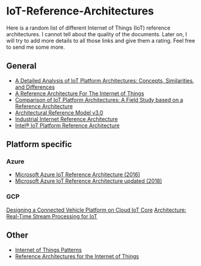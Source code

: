 # IoT-Reference-Architectures

Here is a random list of different Internet of Things (IoT) reference architectures. I cannot tell about the quality of the documents. Later on, I will try to add more details to all those links and give them a rating. Feel free to send me some more.

## General
* [A Detailed Analysis of IoT Platform
Architectures: Concepts, Similarities, and
Differences](http://www.iaas.uni-stuttgart.de/RUS-data/INBOOK-2018-01%20-%20A%20Detailed%20Analysis%20of%20IoT%20Platform%20Architectures%20-%20Concepts%2C%20Similarities%2C%20and%20Differences.pdf)
* [A Reference Architecture For The Internet of Things](https://wso2.com/whitepapers/a-reference-architecture-for-the-internet-of-things/)
* [Comparison of IoT Platform Architectures: A Field Study based on a Reference Architecture](http://www.iaas.uni-stuttgart.de/RUS-data/INPROC-2016-48%20-%20Comparison%20of%20IoT%20Platform%20Architectures.pdf)
* [Architectural Reference Model v3.0](http://www.meet-iot.eu/iot-a-paper.html)
* [Industrial Internet Reference Architecture](http://www.iiconsortium.org/IIRA-1-7-ajs.pdf)
* [Intel® IoT Platform Reference Architecture](https://www.intel.de/content/www/de/de/internet-of-things/white-papers/iot-platform-reference-architecture-paper.html)

## Platform specific
### Azure
* [Microsoft Azure IoT Reference Architecture (2016)](https://azure.microsoft.com/de-de/updates/microsoft-azure-iot-reference-architecture-available/)
* [Microsoft Azure IoT Reference Architecture updated (2018)](https://blogs.msdn.microsoft.com/wriju/2018/02/26/azure-iot-reference-architecture/)

### GCP
[Designing a Connected Vehicle Platform on Cloud IoT Core](https://cloud.google.com/solutions/designing-connected-vehicle-platform)
[Architecture: Real-Time Stream Processing for IoT](https://cloud.google.com/solutions/architecture/real-time-stream-processing-iot)

## Other
* [Internet of Things Patterns](http://www.iaas.uni-stuttgart.de/RUS-data/INPROC-2016-46%20-%20Internet%20of%20Things%20Patterns.pdf)
* [Reference Architectures for the Internet of Things](https://archiv.ias.uni-stuttgart.de/dokumente/publikationen/2016_Reference_Architectures_for_the_Internet_of_Things.pdf)
